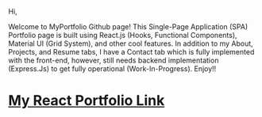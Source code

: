 Hi,

Welcome to MyPortfolio Github page! This Single-Page Application (SPA) Portfolio page is built using React.js (Hooks, Functional Components), Material UI (Grid System), and other cool features. In addition to my About, Projects, and Resume tabs, I have a Contact tab which is fully implemented with the front-end, however, still needs backend implementation (Express.Js) to get fully operational (Work-In-Progress). Enjoy!!

 # [My React Portfolio Link](https://jtehranchi123.github.io/MyPortfolio/)
